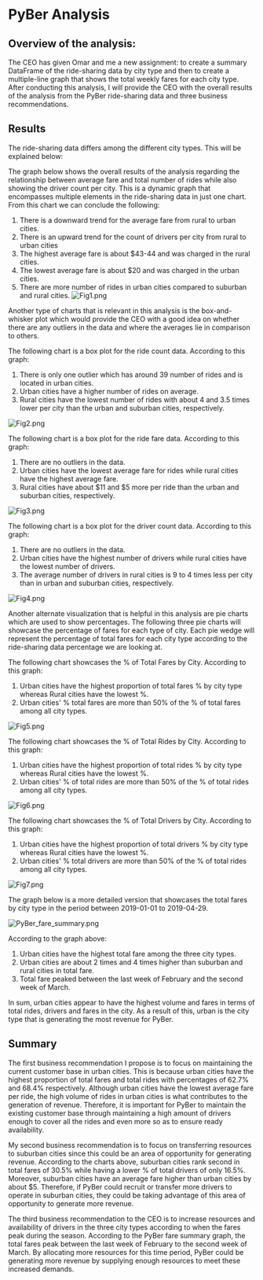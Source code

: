 # PyBer Analysis
## Overview of the analysis:
The CEO has given Omar and me a new assignment: to create a summary DataFrame of the ride-sharing data by city type and then to create a multiple-line graph that shows the total weekly fares for each city type. After conducting this analysis, I will provide the CEO with the overall results of the analysis from the PyBer ride-sharing data and three business recommendations. 
## Results
The ride-sharing data differs among the different city types. This will be explained below:

The graph below shows the overall results of the analysis regarding the relationship between average fare and total number of rides while also showing the driver count per city. This is a dynamic graph that encompasses multiple elements in the ride-sharing data in just one chart. From this chart we can conclude the following:
1. There is a downward trend for the average fare from rural to urban cities.
2. There is an upward trend for the count of drivers per city from rural to urban cities
3. The highest average fare is about $43-44 and was charged in the rural cities.
4. The lowest average fare is about $20 and was charged in the urban cities.
5. There are more number of rides in urban cities compared to suburban and rural cities.
![Fig1.png](https://github.com/WTAN241/PyBer_Analysis/blob/main/analysis/Fig1.png)

Another type of charts that is relevant in this analysis is the box-and-whisker plot which would provide the CEO with a good idea on whether there are any outliers in the data and where the averages lie in comparison to others. 

The following chart is a box plot for the ride count data. According to this graph:
1. There is only one outlier which has around 39 number of rides and is located in urban cities.
2. Urban cities have a higher number of rides on average.
3. Rural cities have the lowest number of rides with about 4 and 3.5 times lower per city than the urban and suburban cities, respectively.

![Fig2.png](https://github.com/WTAN241/PyBer_Analysis/blob/main/analysis/Fig2.png)

The following chart is a box plot for the ride fare data. According to this graph:
1. There are no outliers in the data.
2. Urban cities have the lowest average fare for rides while rural cities have the highest average fare.
3. Rural cities have about $11 and $5 more per ride than the urban and suburban cities, respectively.

![Fig3.png](https://github.com/WTAN241/PyBer_Analysis/blob/main/analysis/Fig3.png)

The following chart is a box plot for the driver count data. According to this graph:
1. There are no outliers in the data.
2. Urban cities have the highest number of drivers while rural cities have the lowest number of drivers.
3. The average number of drivers in rural cities is 9 to 4 times less per city than in urban and suburban cities, respectively.

![Fig4.png](https://github.com/WTAN241/PyBer_Analysis/blob/main/analysis/Fig4.png)

Another alternate visualization that is helpful in this analysis are pie charts which are used to show percentages. The following three pie charts will showcase the percentage of fares for each type of city. Each pie wedge will represent the percentage of total fares for each city type according to the ride-sharing data percentage we are looking at.

The following chart showcases the % of Total Fares by City. According to this graph:
1. Urban cities have the highest proportion of total fares % by city type whereas Rural cities have the lowest %.
2. Urban cities' % total fares are more than 50% of the % of total fares among all city types.  

![Fig5.png](https://github.com/WTAN241/PyBer_Analysis/blob/main/analysis/Fig5.png)

The following chart showcases the % of Total Rides by City. According to this graph:
1. Urban cities have the highest proportion of total rides % by city type whereas Rural cities have the lowest %.
2. Urban cities' % of total rides are more than 50% of the % of total rides among all city types.  

![Fig6.png](https://github.com/WTAN241/PyBer_Analysis/blob/main/analysis/Fig6.png)

The following chart showcases the % of Total Drivers by City. According to this graph:
1. Urban cities have the highest proportion of total drivers % by city type whereas Rural cities have the lowest %.
2. Urban cities' % total drivers are more than 50% of the % of total rides among all city types.  

![Fig7.png](https://github.com/WTAN241/PyBer_Analysis/blob/main/analysis/Fig7.png)

The graph below is a more detailed version that showcases the total fares by city type in the period between 2019-01-01 to 2019-04-29.

![PyBer_fare_summary.png](https://github.com/WTAN241/PyBer_Analysis/blob/main/analysis/PyBer_fare_summary.png)

According to the graph above:
1. Urban cities have the highest total fare among the three city types.
2. Urban cities are about 2 times and 4 times higher than suburban and rural cities in total fare.
3. Total fare peaked between the last week of February and the second week of March.

In sum, urban cities appear to have the highest volume and fares in terms of total rides, drivers and fares in the city. As a result of this, urban is the city type that is generating the most revenue for PyBer.

## Summary

The first business recommendation I propose is to focus on maintaining the current customer base in urban cities. This is because urban cities have the highest proportion of total fares and total rides with percentages of 62.7% and 68.4% respectively. Although urban cities have the lowest average fare per ride, the high volume of rides in urban cities is what contributes to the generation of revenue. Therefore, it is important for PyBer to maintain the existing customer base through maintaining a high amount of drivers enough to cover all the rides and even more so as to ensure ready availability. 

My second business recommendation is to focus on transferring resources to suburban cities since this could be an area of opportunity for generating revenue. According to the charts above, suburban cities rank second in total fares of 30.5% while having a lower % of total drivers of only 16.5%. Moreover, suburban cities have an average fare higher than urban cities by about $5. Therefore, if PyBer could recruit or transfer more drivers to operate in suburban cities, they could be taking advantage of this area of opportunity to generate more revenue.

The third business recommendation to the CEO is to increase resources and availability of drivers in the three city types according to when the fares peak during the season. According to the PyBer fare summary graph, the total fares peak between the last week of February to the second week of March. By allocating more resources for this time period, PyBer could be generating more revenue by supplying enough resources to meet these increased demands.


